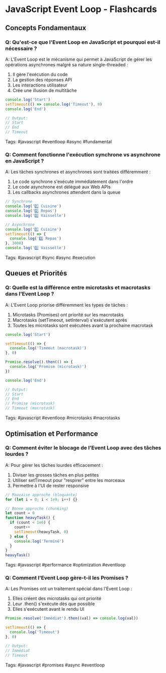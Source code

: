 # JavaScript Event Loop - Flashcards

## Concepts Fondamentaux

### Q: Qu'est-ce que l'Event Loop en JavaScript et pourquoi est-il nécessaire ?

A: L'Event Loop est le mécanisme qui permet à JavaScript de gérer les opérations asynchrones malgré sa nature single-threaded :

1. Il gère l'exécution du code
2. La gestion des réponses API
3. Les interactions utilisateur
4. Crée une illusion de multitâche

```js
console.log('Start')
setTimeout(() => console.log('Timeout'), 0)
console.log('End')

// Output:
// Start
// End
// Timeout
```

Tags: #javascript #eventloop #async #fundamental

### Q: Comment fonctionne l'exécution synchrone vs asynchrone en JavaScript ?

A: Les tâches synchrones et asynchrones sont traitées différemment :

1. Le code synchrone s'exécute immédiatement dans l'ordre
2. Le code asynchrone est délégué aux Web APIs
3. Les callbacks asynchrones attendent dans la queue

```js
// Synchrone
console.log('1️⃣ Cuisine')
console.log('2️⃣ Repas')
console.log('3️⃣ Vaisselle')

// Asynchrone
console.log('1️⃣ Cuisine')
setTimeout(() => {
  console.log('2️⃣ Repas')
}, 3000)
console.log('3️⃣ Vaisselle')
```

Tags: #javascript #sync #async #execution

## Queues et Priorités

### Q: Quelle est la différence entre microtasks et macrotasks dans l'Event Loop ?

A: L'Event Loop priorise différemment les types de tâches :

1. Microtasks (Promises) ont priorité sur les macrotasks
2. Macrotasks (setTimeout, setInterval) s'exécutent après
3. Toutes les microtasks sont exécutées avant la prochaine macrotask

```js
console.log('Start')

setTimeout(() => {
  console.log('Timeout (macrotask)')
}, 0)

Promise.resolve().then(() => {
  console.log('Promise (microtask)')
})

console.log('End')

// Output:
// Start
// End
// Promise (microtask)
// Timeout (macrotask)
```

Tags: #javascript #eventloop #microtasks #macrotasks

## Optimisation et Performance

### Q: Comment éviter le blocage de l'Event Loop avec des tâches lourdes ?

A: Pour gérer les tâches lourdes efficacement :

1. Diviser les grosses tâches en plus petites
2. Utiliser setTimeout pour "respirer" entre les morceaux
3. Permettre à l'UI de rester responsive

```js
// Mauvaise approche (bloquante)
for (let i = 0; i < 1e9; i++) {}

// Bonne approche (chunking)
let count = 0
function heavyTask() {
  if (count < 1e6) {
    count++
    setTimeout(heavyTask, 0)
  } else {
    console.log('Terminé')
  }
}
heavyTask()
```

Tags: #javascript #performance #optimization #eventloop

### Q: Comment l'Event Loop gère-t-il les Promises ?

A: Les Promises ont un traitement spécial dans l'Event Loop :

1. Elles créent des microtasks qui ont priorité
2. Leur .then() s'exécute dès que possible
3. Elles s'exécutent avant le rendu UI

```js
Promise.resolve('Immédiat').then((val) => console.log(val))

setTimeout(() => {
  console.log('Timeout')
}, 0)

// Output:
// Immédiat
// Timeout
```

Tags: #javascript #promises #async #eventloop


